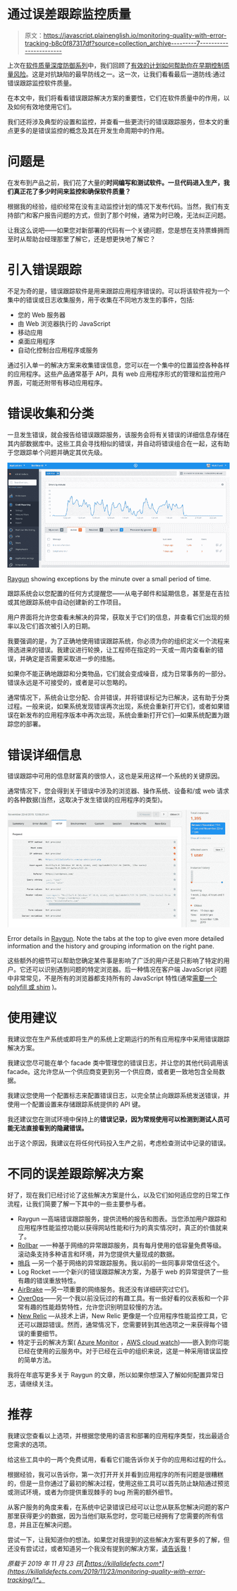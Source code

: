 # 通过误差跟踪监控质量

> 原文：<https://javascript.plainenglish.io/monitoring-quality-with-error-tracking-b8c0f87317df?source=collection_archive---------7----------------------->

上次在[软件质量深度防御系列](https://killalldefects.com/2019/11/18/software-quality-defense-in-depth/)中，我们回顾了[有效的计划如何帮助你在早期控制质量风险](https://killalldefects.com/2019/11/22/avoiding-quality-minefields/)。这是对抗缺陷的最早防线之一。这一次，让我们看看最后一道防线:通过错误跟踪监控软件质量。

在本文中，我们将看看错误跟踪解决方案的重要性，它们在软件质量中的作用，以及如何有效地使用它们。

我们还将涉及典型的设置和监控，并查看一些更流行的错误跟踪服务，但本文的重点更多的是错误监控的概念及其在开发生命周期中的作用。

# 问题是

在发布到产品之前，我们花了大量的**时间编写和测试软件。一旦代码进入生产，我们真正花了多少时间来监控和确保软件质量？**

根据我的经验，组织经常在没有主动监控计划的情况下发布代码。当然，我们有支持部门和客户报告问题的方式，但到了那个时候，通常为时已晚，无法纠正问题。

让我这么说吧——如果您对新部署的代码有一个关键问题，您是想在支持票蜂拥而至时从帮助台经理那里了解它，还是想更快地了解它？

# 引入错误跟踪

不足为奇的是，错误跟踪软件是用来跟踪应用程序错误的。可以将该软件视为一个集中的错误或日志收集服务，用于收集在不同地方发生的事件，包括:

*   您的 Web 服务器
*   由 Web 浏览器执行的 JavaScript
*   移动应用
*   桌面应用程序
*   自动化控制台应用程序或服务

通过引入单一的解决方案来收集错误信息，您可以在一个集中的位置监控各种各样的应用程序。这些产品通常基于 API，具有 web 应用程序形式的管理和监控用户界面，可能还附带有移动应用程序。

# 错误收集和分类

一旦发生错误，就会报告给错误跟踪服务，该服务会将有关错误的详细信息存储在其内部数据库中。这些工具会寻找相似的错误，并自动将错误组合在一起，这有助于您跟踪单个问题并确定其优先级。

![](img/8243c804bdeb4533e81ac94419d55f0a.png)

[Raygun](http://www.Raygun.com) showing exceptions by the minute over a small period of time.

跟踪系统会以您配置的任何方式提醒您——从电子邮件和延期信息，甚至是在吉拉或其他跟踪系统中自动创建新的工作项目。

用户界面将允许您查看未解决的异常，获取关于它们的信息，并查看它们出现的频率以及它们首次被引入的日期。

我要强调的是，为了正确地使用错误跟踪系统，你必须为你的组织定义一个流程来筛选进来的错误。我建议进行轮换，让工程师在指定的一天或一周内查看新的错误，并确定是否需要采取进一步的措施。

如果你不能正确地跟踪和分类物品，它们就会变成噪音，成为日常事务的一部分。错误永远是不可接受的，或者是可以忽略的。

通常情况下，系统会让您分配、合并错误，并将错误标记为已解决，这有助于分类过程。一般来说，如果系统发现错误再次出现，系统会重新打开它们，或者如果错误在新发布的应用程序版本中再次出现，系统会重新打开它们—如果系统配置为跟踪您的部署。

# 错误详细信息

错误跟踪中可用的信息财富真的很惊人，这也是采用这样一个系统的关键原因。

通常情况下，您会得到关于错误中涉及的浏览器、操作系统、设备和/或 web 请求的各种数据(当然，这取决于发生错误的应用程序的类型)。

![](img/a9337d7d0dc93f5714b4fb6b9f6906af.png)

Error details in [Raygun](http://www.Raygun.com). Note the tabs at the top to give even more detailed information and the history and grouping information on the right pane.

这些额外的细节可以帮助您确定某件事是影响了广泛的用户还是只影响了特定的用户。它还可以识别遇到问题的特定浏览器。后一种情况在客户端 JavaScript 问题中非常常见，不是所有的浏览器都支持所有的 JavaScript 特性(通常[需要一个 polyfill 或 shim](https://en.wikipedia.org/wiki/Polyfill_(programming)) )。

# 使用建议

我建议您在生产系统或即将生产的系统上定期运行的所有应用程序中采用错误跟踪解决方案。

我建议您尽可能在单个 facade 类中管理您的错误日志，并让您的其他代码调用该 facade。这允许您从一个供应商变更到另一个供应商，或者更一致地包含全局数据。

我建议您使用一个配置标志来配置错误日志，以完全禁止向跟踪系统发送错误，并使用一个配置设置来存储跟踪系统提供的 API 键。

我还建议您在测试环境中保持上的**错误记录，因为常规使用可以检测到测试人员可能无法直接看到的隐藏错误。**

出于这个原因，我建议在将任何代码投入生产之前，考虑检查测试中记录的错误。

# 不同的误差跟踪解决方案

好了，现在我们已经讨论了这些解决方案是什么，以及它们如何适应您的日常工作流程，让我们简要了解一下其中的一些主要参与者。

*   Raygun —高端错误跟踪服务，提供流畅的报告和图表。当您添加用户跟踪和应用程序性能监控功能以获得网站性能和行为的真实情况时，真正的价值就来了。
*   [Rollbar](https://rollbar.com/) —一种基于网络的异常跟踪服务，具有每月使用的低容量免费等级。滚动条支持多种语言和环境，并为您提供大量现成的数据。
*   [哨兵](https://sentry.io/) —另一个基于网络的异常跟踪服务。我以前的一些同事非常信任这个。
*   Log Rocket —一个新兴的错误跟踪解决方案，为基于 web 的异常提供了一些有趣的错误重放特性。
*   [AirBrake](https://airbrake.io/) —另一项重要的网络服务。我还没有详细研究过它们。
*   [OverOps](https://www.overops.com/)——另一个我以前没玩过的有趣工具。有一些好看的仪表板和一个非常有趣的性能趋势特性，允许您识别明显较慢的方法。
*   [New Relic](https://newrelic.com/) —从技术上讲，New Relic 更像是一个应用程序性能监控工具，它还可以跟踪错误。然而，通常情况下，您需要转到其他选项之一来获得每个错误的重要细节。
*   特定于云的解决方案( [Azure Monitor](https://azure.microsoft.com/en-us/services/monitor/) ，[AWS cloud watch](https://aws.amazon.com/cloudwatch/))——嵌入到你可能已经在使用的云服务中。对于已经在云中的组织来说，这是一种采用错误监控的简单方法。

我将在年底写更多关于 Raygun 的文章，所以如果你想深入了解如何配置异常日志，请继续关注。

# 推荐

我建议您查看以上选项，并根据您使用的语言和部署的应用程序类型，找出最适合您需求的选项。

给这些工具中的一两个免费试用，看看它们能告诉你关于你的应用和过程的什么。

根据经验，我可以告诉你，第一次打开开关并看到应用程序的所有问题是很糟糕的，但是一旦你通过了最初的解决过程，使用这些工具可以首先防止缺陷通过预览或测试环境，或者为你提供重现棘手的 bug 所需的额外细节。

从客户服务的角度来看，在系统中记录错误已经可以让您从联系您解决问题的客户那里获得更少的数据，因为当他们联系您时，您可能已经拥有了您需要的所有信息，并且正在解决问题。

尝试一下，让我知道你的想法。如果您对我提到的这些解决方案有更多的了解，但还没有尝试过，或者知道另一个我没有提到的解决方案，[请告诉我](https://killalldefects.com/contact/)！

*原载于 2019 年 11 月 23 日*[*【https://killalldefects.com*](https://killalldefects.com/2019/11/23/monitoring-quality-with-error-tracking/)*。*